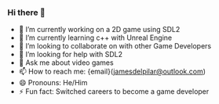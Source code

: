 ### Hi there 👋



- 🔭 I’m currently working on a 2D game using SDL2
- 🌱 I’m currently learning c++ with Unreal Engine 
- 👯 I’m looking to collaborate on with other Game Developers
- 🤔 I’m looking for help with SDL2
- 💬 Ask me about video games
- 📫 How to reach me: {email}(jamesdelpilar@outlook.com)
- 😄 Pronouns: He/Him
- ⚡ Fun fact: Switched careers to become a game developer

